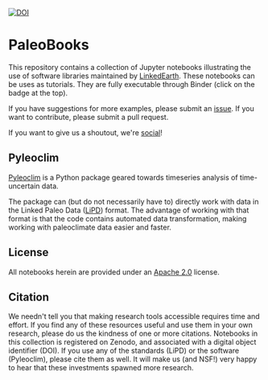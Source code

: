 [![DOI](https://zenodo.org/badge/246457932.svg)](https://zenodo.org/badge/latestdoi/246457932)

# PaleoBooks

This repository contains a collection of Jupyter notebooks illustrating the use of software libraries maintained by [LinkedEarth](http://www.linked.earth). These notebooks can be uses as tutorials. They are fully executable through Binder (click on the badge at the top).

If you have suggestions for more examples, please submit an [issue](https://github.com/LinkedEarth/PaleoBooks/issues). If you want to contribute, please submit a pull request.

If you want to give us a shoutout, we're [social](https://twitter.com/Linked_Earth)!


## Pyleoclim

[Pyleoclim](https://pyleoclim-util.readthedocs.io/en/master/) is a Python package geared towards timeseries analysis of time-uncertain data.

The package can (but do not necessarily have to) directly work with data in the Linked Paleo Data ([LiPD](https://lipd.net)) format. The advantage of working with that format is that the code contains automated data transformation, making working with paleoclimate data easier and faster.

## License

All notebooks herein are provided under an [Apache 2.0](https://www.apache.org/licenses/LICENSE-2.0) license.

## Citation
We needn't tell you that making research tools accessible requires time and effort. If you find any of these resources useful and use them in your own research, please do us the kindness of one or more citations. Notebooks in this collection is registered on Zenodo, and associated with a digital object identifier (DOI).  If you use any of the standards (LiPD) or the software (Pyleoclim), please cite them as well. It will make us (and NSF!) very happy to hear that these investments spawned more research.
